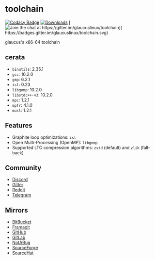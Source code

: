 # toolchain
[![Codacy Badge](
https://api.codacy.com/project/badge/Grade/5fc57d42b8f249d8ab498b2597e937be)](
https://app.codacy.com/gh/glaucuslinux/toolchain?utm_source=github.com&utm_medium=referral&utm_content=glaucuslinux/toolchain&utm_campaign=Badge_Grade_Dashboard)
[![Downloads](
https://img.shields.io/github/downloads/glaucuslinux/toolchain/total.svg)](
https://github.com/glaucuslinux/toolchain/releases)
[![Join the chat at https://gitter.im/glaucuslinux/toolchain](
https://badges.gitter.im/glaucuslinux/toolchain.svg)](
https://gitter.im/glaucuslinux/toolchain?utm_source=badge&utm_medium=badge&utm_campaign=pr-badge&utm_content=badge)

glaucus's x86-64 toolchain

## cerata
* `binutils`: 2.35.1
* `gcc`: 10.2.0
* `gmp`: 6.2.1
* `isl`: 0.23
* `libgomp`: 10.2.0
* `libstdc++-v3`: 10.2.0
* `mpc`: 1.2.1
* `mpfr`: 4.1.0
* `musl`: 1.2.1

## Features
* Graphite loop optimizations: `isl`
* Open Multi-Processing (OpenMP): `libgomp`
* Supported LTO compression algorithms: `zstd` (default) and `zlib` (fall-back)

## Community
* [Discord](https://discord.gg/nDKNmNc)
* [Gitter](https://gitter.im/glaucuslinux/toolchain)
* [Reddit](https://www.reddit.com/r/glaucus)
* [Telegram](https://t.me/glaucuslinux)

## Mirrors
* [BitBucket](https://bitbucket.org/glaucuslinux/toolchain)
* [Framagit](https://framagit.org/glaucuslinux/toolchain)
* [GitHub](https://github.com/glaucuslinux/toolchain)
* [GitLab](https://gitlab.com/glaucuslinux/toolchain)
* [NotABug](https://notabug.org/glaucuslinux/toolchain)
* [SourceForge](https://git.code.sf.net/p/glaucuslinux/toolchain)
* [SourceHut](https://git.sr.ht/~glaucuslinux/toolchain)
